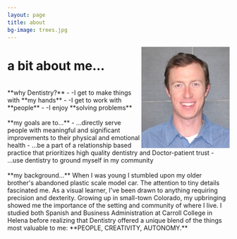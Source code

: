 ```yaml
---
layout: page
title: about
bg-image: trees.jpg
---
```


<img src="/assets/img/profile/faceprofile_sm.jpg" style="float:right;" class="mr12 border border--gray border--2"/>

# a bit about me...
<br>
**why Dentistry?**
- -I get to make things with **my hands**
- -I get to work with **people**
- -I enjoy **solving problems**
<br>
<br>
**my goals are to...**
- ...directly serve people with meaningful and significant improvements to their physical and emotional health
- ...be a part of a relationship based practice that prioritizes high quality dentistry and Doctor-patient trust
- ...use dentistry to ground myself in my community
<br>
<br>
**my background...**
When I was young I stumbled upon my older brother's abandoned plastic scale model car. The attention to tiny details fascinated me. As a visual learner, I've been drawn to anything requiring precision and dexterity.
Growing up in small-town Colorado, my upbringing showed me the importance of the setting and community of where I live. I studied both Spanish and Business Administration at Carroll College in Helena before realizing that Dentistry offered a unique blend of the things most valuable to me: **PEOPLE, CREATIVITY, AUTONOMY.**

